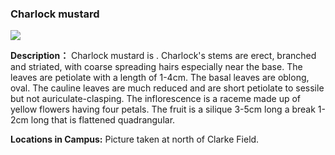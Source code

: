 ### Charlock mustard


![](http://www.astro.princeton.edu/~ruixu/fig/Charlock.jpg)

**Description：**  Charlock mustard is . Charlock's stems are erect, branched and striated, with coarse spreading hairs especially near the base.  The leaves are petiolate with a length of 1-4cm. The basal leaves are oblong, oval. The cauline leaves are much reduced and are short petiolate to sessile but not auriculate-clasping. The inflorescence is a raceme made up of yellow flowers having four petals. The fruit is a silique 3-5cm long a break 1-2cm long that is flattened quadrangular.


**Locations in Campus:** Picture taken at north of Clarke Field.
